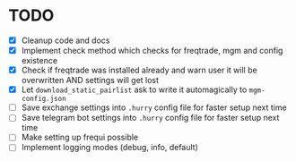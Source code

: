 # TODO

- [x] Cleanup code and docs
- [x] Implement check method which checks for freqtrade, mgm and config existence
- [x] Check if freqtrade was installed already and warn user it will be overwritten AND settings will get lost
- [x] Let `download_static_pairlist` ask to write it automagically to `mgm-config.json`
- [ ] Save exchange settings into `.hurry` config file for faster setup next time
- [ ] Save telegram bot settings into `.hurry` config file for faster setup next time
- [ ] Make setting up frequi possible
- [ ] Implement logging modes (debug, info, default)

